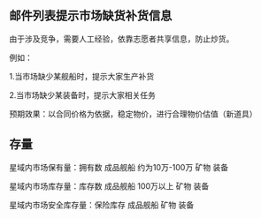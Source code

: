 邮件列表提示市场缺货补货信息
---
由于涉及竞争，需要人工经验，依靠志愿者共享信息，防止炒货。

例如：

1.当市场缺少某舰船时，提示大家生产补货

2.当市场缺少某装备时，提示大家相关任务

预期效果：以合同价格为依据，稳定物价，进行合理物价估值（新道具）

存量
---
星域内市场保有量：拥有数
     成品舰船 约为10万-100万
     矿物
     装备

星域内市场库存量：库存数
     成品舰船 100万以上
     矿物
     装备

星域内市场安全库存量：保险库存
     成品舰船
     矿物
     装备